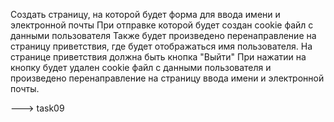 Создать страницу, на которой будет форма для ввода имени
и электронной почты
При отправке которой будет создан cookie файл с данными
пользователя
Также будет произведено перенаправление на страницу
приветствия, где будет отображаться имя пользователя.
На странице приветствия должна быть кнопка "Выйти"
При нажатии на кнопку будет удален cookie файл с данными
пользователя и произведено перенаправление на страницу
ввода имени и электронной почты.

---> task09